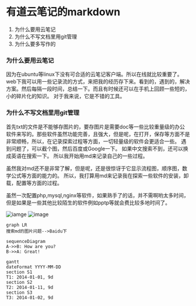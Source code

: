 # 有道云笔记的markdown

1. 为什么要用云笔记
2. 为什么不写文档里用git管理
3. 为什么要多写作的
### 为什么要用云笔记
因为在ubuntu等linux下没有可合适的云笔记客户端。所以在线就比较重要了。web下我可以用一些记录流的方式，来把我的经历存下来。看到的，遇到的，解决方案。然后每隔一段时间，总结一下。而且有时候还可以在手机上回顾一些短的，小的碎片化的知识。
对于我来说，它是不错的工具。

### 为什么不写文档里用git管理
首先txt的文件是不能够存图片的，要存图片是需要doc等一些比较重量级的办公软件来写的。那些软件虽然功能完善，且强大，但是呢，在打开，保存等方面不是非常顺畅，所以，在记录探索过程等方面，一切轻量级的软件会更适合一些。
遇到问题了，可以截个图，然后百度或Google一下。
如果中文搜索不到，还可以换成英语在搜索一下。
所以我开始用md来记录自己的一些过程。


虽然我对md还不是非常了解，但是呢，还是很惊讶于它显示流程图，顺序图，数学公式等方面的能力的。
所以，我打算用md来记录我在探索一些软件的安装，卸载，配置等方面的过程。

虽然一次配置php,mysql,nginx等软件，如果熟手了的话，并不需啊哟太多时间，但是如果是一些其他比较陌生的软件例如pptp等就会费比较多地时间了。

![iamge](http://note.youdao.com/yws/api/personal/file/00AB295529464F519133B6E0BB968437?method=download&shareKey=6fa28d97fd56c7caf8e3da4158fa6dfc)
![image](http://note.youdao.com/favicon.ico)

```
graph LR
搜索md的图片问题-->Baidu下
```

```
sequenceDiagram
A->>B: How are you?
B->>A: Great!
```

```
gantt
dateFormat YYYY-MM-DD
section S1
T1: 2014-01-01, 9d
section S2
T2: 2014-01-11, 9d
section S3
T3: 2014-01-02, 9d
```


